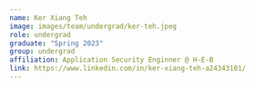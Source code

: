 ```yaml
---
name: Ker Xiang Teh
image: images/team/undergrad/ker-teh.jpeg
role: undergrad
graduate: "Spring 2023"
group: undergrad
affiliation: Application Security Enginner @ H-E-B
link: https://www.linkedin.com/in/ker-xiang-teh-a24343101/
---
```


